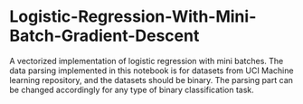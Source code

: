 # Logistic-Regression-With-Mini-Batch-Gradient-Descent
A vectorized implementation of logistic regression with mini batches. The data parsing implemented in this notebook is for datasets from UCI Machine learning repository, and the datasets should be binary. The parsing part can be changed accordingly for any type of binary classification task.
